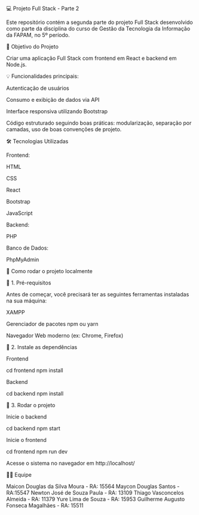 💻 Projeto Full Stack - Parte 2

Este repositório contém a segunda parte do projeto Full Stack desenvolvido como parte da disciplina do curso de Gestão da Tecnologia da Informação da FAPAM, no 5º período.

🚀 Objetivo do Projeto

Criar uma aplicação Full Stack com frontend em React e backend em Node.js.

💡 Funcionalidades principais:

Autenticação de usuários

Consumo e exibição de dados via API

Interface responsiva utilizando Bootstrap


Código estruturado seguindo boas práticas: modularização, separação por camadas, uso de boas convenções de projeto.


🛠️ Tecnologias Utilizadas

Frontend:

HTML

CSS

React

Bootstrap

JavaScript 

Backend:

PHP


Banco de Dados:

PhpMyAdmin


🧭 Como rodar o projeto localmente

🔽 1. Pré-requisitos

Antes de começar, você precisará ter as seguintes ferramentas instaladas na sua máquina:

XAMPP

Gerenciador de pacotes npm ou yarn

Navegador Web moderno (ex: Chrome, Firefox)


🔽 2. Instale as dependências

Frontend

cd frontend
npm install

Backend

cd backend
npm install

🔽 3. Rodar o projeto

Inicie o backend

cd backend
npm start

Inicie o frontend

cd frontend
npm run dev

Acesse o sistema no navegador em http://localhost/


👨‍💻 Equipe


Maicon Douglas da Silva Moura -  RA: 15564 
Maycon Douglas Santos - RA:15547
Newton José de Souza Paula - RA: 13109
Thiago Vasconcelos Almeida - RA: 11379
Yure Lima de Souza - RA: 15953
Guilherme Augusto Fonseca Magalhães - RA: 15511
